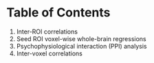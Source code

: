 # Table of Contents

1. Inter-ROI correlations
2. Seed ROI voxel-wise whole-brain regressions
3. Psychophysiological interaction (PPI) analysis
4. Inter-voxel correlations